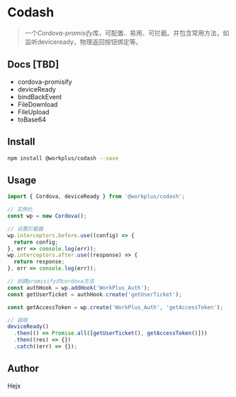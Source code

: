 # Codash

> 一个*Cordova-promisify*库，可配置、易用、可拦截。并包含常用方法，如监听deviceready，物理返回按钮绑定等。

## Docs [TBD]

* cordova-promisify
* deviceReady
* bindBackEvent
* FileDownload
* FileUpload
* toBase64

## Install

```bash
npm install @workplus/codash --save 
```

## Usage

```js
import { Cordova, deviceReady } from '@workplus/codash';

// 实例化
const wp = new Cordova();

// 设置拦截器
wp.interceptors.before.use((config) => {
  return config;
}, err => console.log(err));
wp.interceptors.after.use((response) => {
  return response;
}, err => console.log(err));

// 创建promisify的cordova方法
const authHook = wp.addHook('WorkPlus_Auth');
const getUserTicket = authHook.create('getUserTicket');

const getAccessToken = wp.create('WorkPlus_Auth', 'getAccessToken');

// 调用
deviceReady()
  .then(() => Promise.all([getUserTicket(), getAccessToken()]))
  .then((res) => {})
  .catch((err) => {});

```

## Author

Hejx
